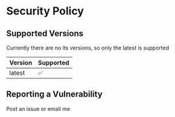 # Security Policy

## Supported Versions

Currently there are no lts versions, so only the latest is supported

| Version  | Supported          |
| -------- | ------------------ |
| latest   | :white_check_mark: |

## Reporting a Vulnerability

Post an issue or email me

